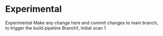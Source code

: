 # Experimental
Experimental
Make any change here and commit changes to main branch, to trigger the build pipeline
Branch1, Initial scan 1
